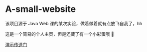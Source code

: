 # A-small-website
该项目源于 Java Web 课的某次实验，做着做着就有点放飞自我了，hh

这是一个简易的个人主页，但是还藏了有一个小彩蛋哦 🙂

[演示传送门](https://ga1axyz.github.io/A-small-website/)
